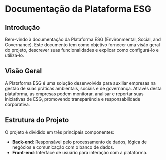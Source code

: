 # Documentação da Plataforma ESG

## Introdução

Bem-vindo à documentação da Plataforma ESG (Environmental, Social, and Governance). Este documento tem como objetivo fornecer uma visão geral do projeto, descrever suas funcionalidades e explicar como configurá-lo e utilizá-lo.

## Visão Geral

A Plataforma ESG é uma solução desenvolvida para auxiliar empresas na gestão de suas práticas ambientais, sociais e de governança. Através desta plataforma, as empresas podem monitorar, analisar e reportar suas iniciativas de ESG, promovendo transparência e responsabilidade corporativa.

## Estrutura do Projeto

O projeto é dividido em três principais componentes:

- **Back-end**: Responsável pelo processamento de dados, lógica de negócios e comunicação com o banco de dados.
- **Front-end**: Interface de usuário para interação com a plataforma.

